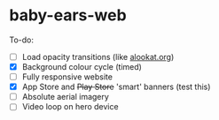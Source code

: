# baby-ears-web
To-do:
- [ ] Load opacity transitions (like [alookat.org](alookat.org))
- [x] Background colour cycle (timed)
- [ ] Fully responsive website
- [x] App Store and ~~Play Store~~ 'smart' banners (test this)
- [ ] Absolute aerial imagery
- [ ] Video loop on hero device
